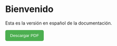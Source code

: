 # Bienvenido
Esta es la versión en español de la documentación.

<p>
  <a href="/pdf/es/index.pdf" download>
    <button style="padding: 10px 15px; background-color: #4CAF50; color: white; border: none; border-radius: 5px; cursor: pointer;">
      Descargar PDF
    </button>
  </a>
</p>

